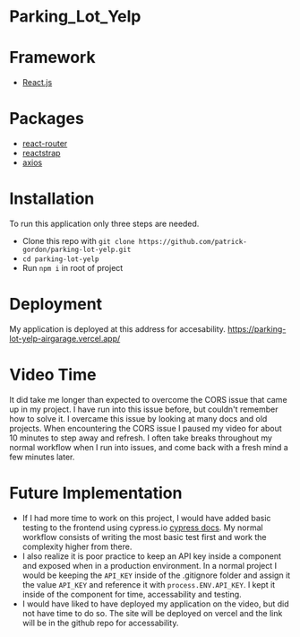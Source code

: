 # Parking_Lot_Yelp

# Framework

- [React.js](https://reactjs.org/)

# Packages

- [react-router](https://reactrouter.com/)
- [reactstrap](https://reactstrap.github.io/)
- [axios](https://axios-http.com/)

# Installation

To run this application only three steps are needed.

- Clone this repo with `git clone https://github.com/patrick-gordon/parking-lot-yelp.git`
- `cd parking-lot-yelp`
- Run `npm i` in root of project

# Deployment
My application is deployed at this address for accesability. 
https://parking-lot-yelp-airgarage.vercel.app/

# Video Time

It did take me longer than expected to overcome the CORS issue that came up in my project. I have run into this issue before, but couldn't remember how to solve it. I overcame this issue by looking at many docs and old projects. When encountering the CORS issue I paused my video for about 10 minutes to step away and refresh. I often take breaks throughout my normal workflow when I run into issues, and come back with a fresh mind a few minutes later.

# Future Implementation

- If I had more time to work on this project, I would have added basic testing to the frontend using cypress.io [cypress docs](https://www.cypress.io/). My normal workflow consists of writing the most basic test first and work the complexity higher from there.
- I also realize it is poor practice to keep an API key inside a component and exposed when in a production environment. In a normal project I would be keeping the `API_KEY` inside of the .gitignore folder and assign it the value `API_KEY` and reference it with `process.ENV.API_KEY`. I kept it inside of the component for time, accessability and testing.
- I would have liked to have deployed my application on the video, but did not have time to do so. The site will be deployed on vercel and the link will be in the github repo for accessability.
